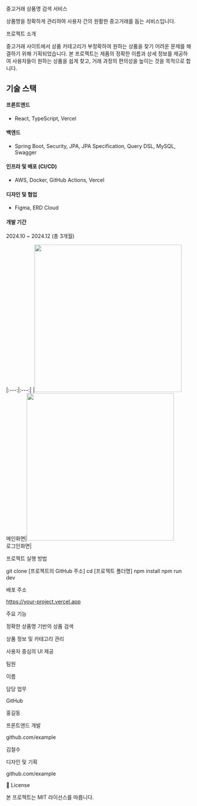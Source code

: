 중고거래 상품명 검색 서비스

상품명을 정확하게 관리하여 사용자 간의 원활한 중고거래를 돕는 서비스입니다.

프로젝트 소개

중고거래 사이트에서 상품 카테고리가 부정확하여 원하는 상품을 찾기 어려운 문제를 해결하기 위해 기획되었습니다. 본 프로젝트는 제품의 정확한 이름과 상세 정보를 제공하여 사용자들이 원하는 상품을 쉽게 찾고, 거래 과정의 편의성을 높이는 것을 목적으로 합니다.

## 기술 스택

#### 프론트엔드

* React, TypeScript, Vercel

#### 백엔드

* Spring Boot, Security, JPA, JPA Specification, Query DSL, MySQL, Swagger

#### 인프라 및 배포 (CI/CD)

* AWS, Docker, GitHub Actions, Vercel

#### 디자인 및 협업

* Figma, ERD Cloud

#### 개발 기간

2024.10 ~ 2024.12 (총 3개월)

|:---:|:---:|
|<img width="400" height="400" src="https://github.com/user-attachments/assets/243622f2-c87a-4bdb-bdad-bd4d747351e1" /><br>메인화면|<img width="400" height="400" src="https://github.com/user-attachments/assets/243622f2-c87a-4bdb-bdad-bd4d747351e1" /><br>로그인화면|

프로젝트 실행 방법

git clone [프로젝트의 GitHub 주소]
cd [프로젝트 폴더명]
npm install
npm run dev

배포 주소

https://your-project.vercel.app

주요 기능

정확한 상품명 기반의 상품 검색

상품 정보 및 카테고리 관리

사용자 중심의 UI 제공

팀원

이름

담당 업무

GitHub

홍길동

프론트엔드 개발

github.com/example

김철수

디자인 및 기획

github.com/example

📜 License

본 프로젝트는 MIT 라이선스를 따릅니다.

